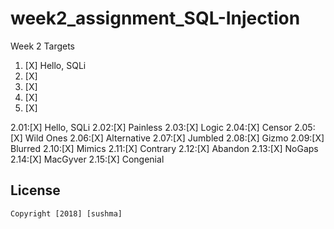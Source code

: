 # week2_assignment_SQL-Injection

Week 2 Targets

1. [X]  Hello, SQLi
1. [X]  
1. [X]  
1. [X]  
1. [X]  

2.01:[X] Hello, SQLi
2.02:[X] Painless
2.03:[X] Logic
2.04:[X] Censor
2.05:[X] Wild Ones
2.06:[X] Alternative
2.07:[X] Jumbled
2.08:[X] Gizmo
2.09:[X] Blurred
2.10:[X] Mimics
2.11:[X] Contrary
2.12:[X] Abandon
2.13:[X] NoGaps
2.14:[X] MacGyver
2.15:[X] Congenial

## License


    Copyright [2018] [sushma]
